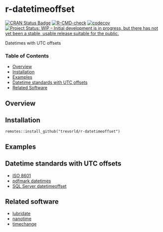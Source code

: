 # r-datetimeoffset

[![CRAN Status Badge](https://www.r-pkg.org/badges/version/datetimeoffset)](https://cran.r-project.org/package=datetimeoffset)
[![R-CMD-check](https://github.com/trevorld/r-datetimeoffset/workflows/R-CMD-check/badge.svg)](https://github.com/trevorld/r-datetimeoffset/actions)
[![codecov](https://codecov.io/github/trevorld/r-datetimeoffset/branch/main/graph/badge.svg)](https://codecov.io/github/trevorld/r-datetimeoffset)
[![Project Status: WIP – Initial development is in progress, but there has not yet been a stable, usable release suitable for the public.](https://www.repostatus.org/badges/latest/wip.svg)](https://www.repostatus.org/#wip)

Datetimes with UTC offsets

### Table of Contents

* [Overview](#overview)
* [Installation](#installation)
* [Examples](#examples)
* [Datetime standards with UTC offsets](#standards)
* [Related Software](#similar)

## <a name="overview">Overview</a>

## <a name="installation">Installation</a>

```{r install, eval = FALSE}
remotes::install_github("trevorld/r-datetimeoffset")
```

## <a name="examples">Examples</a>

## <a name="standards">Datetime standards with UTC offsets</a>

* [ISO 8601](https://en.wikipedia.org/wiki/ISO_8601#Combined_date_and_time_representations)
* [pdfmark datetimes](https://opensource.adobe.com/dc-acrobat-sdk-docs/library/pdfmark/pdfmark_Basic.html#document-info-dictionary-docinfo)
* [SQL Server datetimeoffset](https://learn.microsoft.com/en-us/sql/t-sql/data-types/datetimeoffset-transact-sql?view=sql-server-ver16)

## <a name="similar">Related software</a>

* [lubridate](https://lubridate.tidyverse.org/index.html)
* [nanotime](https://eddelbuettel.github.io/nanotime)
* [timechange](https://github.com/vspinu/timechange/)
